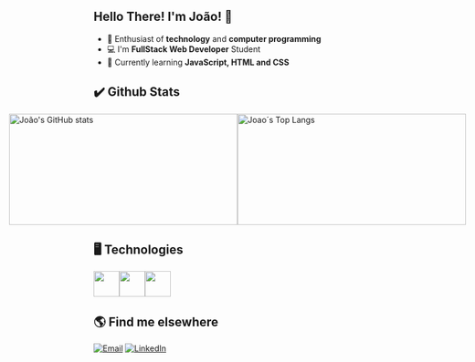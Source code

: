 ## Hello There! I'm João! 👋


- 🚀 Enthusiast of **technology** and **computer programming**
- 💻 I'm **FullStack Web Developer** Student
- 📖 Currently learning **JavaScript, HTML and CSS**

## ✔️ Github Stats
<a href="https://github.com/joaopedropsilva" style="display: flex; justify-content: center;">
  <img src="https://github-readme-stats.vercel.app/api?username=joaopedropsilva&show_icons=true&theme=chartreuse-dark" alt="João's GitHub stats" width="400px" height="195px">
  <img src="https://github-readme-stats.vercel.app/api/top-langs/?username=joaopedropsilva&layout=compact&theme=chartreuse-dark" alt="Joao´s Top Langs" width="400px" height="195px"> 
</a>

## 🖥️ Technologies
<div style="display: flex; justify-content: flex-start;">
  <img src="https://cdn.jsdelivr.net/gh/devicons/devicon/icons/javascript/javascript-original.svg" width="45px" height="45px"/>
  <img src="https://cdn.jsdelivr.net/gh/devicons/devicon/icons/html5/html5-original.svg" width="45px" height="45px"/>
  <img src="https://cdn.jsdelivr.net/gh/devicons/devicon/icons/css3/css3-original.svg" width="45px" height="45px"/>
</div>

## 🌎 Find me elsewhere
[![Email](https://img.shields.io/badge/Gmail-D14836?style=for-the-badge&logo=gmail&logoColor=white)](mailto:contato.joaopsilva@gmail.com)
[![LinkedIn](https://img.shields.io/badge/LinkedIn-0077B5?style=for-the-badge&logo=linkedin&logoColor=white)](https://www.linkedin.com/in/joaopedropsilva/)



<!--
**joaopedropsilva/joaopedropsilva** is a ✨ _special_ ✨ repository because its `README.md` (this file) appears on your GitHub profile.

Here are some ideas to get you started:

- 🔭 I’m currently working on ...
- 🌱 I’m currently learning ...
- 👯 I’m looking to collaborate on ...
- 🤔 I’m looking for help with ...
- 💬 Ask me about ...
- 📫 How to reach me: ...
- 😄 Pronouns: ...
- ⚡ Fun fact: ...
-->
